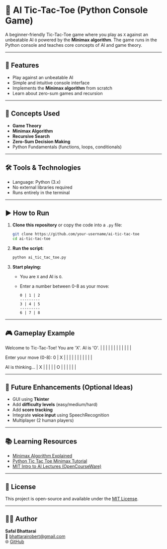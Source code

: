 # 🤖 AI Tic-Tac-Toe (Python Console Game)

A beginner-friendly Tic-Tac-Toe game where you play as `X` against an unbeatable AI `O` powered by the **Minimax algorithm**. The game runs in the Python console and teaches core concepts of AI and game theory.

---

## 📌 Features

- Play against an unbeatable AI
- Simple and intuitive console interface
- Implements the **Minimax algorithm** from scratch
- Learn about zero-sum games and recursion

---

## 🧠 Concepts Used

- **Game Theory**
- **Minimax Algorithm**
- **Recursive Search**
- **Zero-Sum Decision Making**
- Python Fundamentals (functions, loops, conditionals)

---

## 🛠 Tools & Technologies

- Language: Python (3.x)
- No external libraries required
- Runs entirely in the terminal

---

## ▶️ How to Run

1. **Clone this repository** or copy the code into a `.py` file:
    ```bash
    git clone https://github.com/your-username/ai-tic-tac-toe
    cd ai-tic-tac-toe
    ```

2. **Run the script:**
    ```bash
    python ai_tic_tac_toe.py
    ```

3. **Start playing:**
    - You are `X` and AI is `O`.
    - Enter a number between 0-8 as your move:

      ```
      0 | 1 | 2
      ---------
      3 | 4 | 5
      ---------
      6 | 7 | 8
      ```

---

## 🎮 Gameplay Example
Welcome to Tic-Tac-Toe! You are 'X'. AI is 'O'.
|   |   |   |
|   |   |   |
|   |   |   |

Enter your move (0-8): 0
| X |   |   |
|   |   |   |
|   |   |   |

AI is thinking...
| X |   |   |
|   | O |   |
|   |   |   |


---

## 🏁 Future Enhancements (Optional Ideas)

- GUI using **Tkinter**
- Add **difficulty levels** (easy/medium/hard)
- Add **score tracking**
- Integrate **voice input** using SpeechRecognition
- Multiplayer (2 human players)

---

## 📚 Learning Resources

- [Minimax Algorithm Explained](https://www.geeksforgeeks.org/minimax-algorithm-in-game-theory-set-1-introduction/)
- [Python Tic Tac Toe Minimax Tutorial](https://www.youtube.com/watch?v=trKjYdBASyQ)
- [MIT Intro to AI Lectures (OpenCourseWare)](https://ocw.mit.edu/courses/electrical-engineering-and-computer-science/6-034-artificial-intelligence-fall-2010/)

---

## 📄 License

This project is open-source and available under the [MIT License](LICENSE).

---

## 👨‍💻 Author

**Safal Bhattarai**  
📧 bhattarairobert@gmail.com  
🌐 [GitHub](https://github.com/RobertBhattrai)



